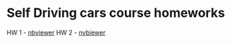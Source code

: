 # Self Driving cars course homeworks

HW 1 - [nbviewer](https://nbviewer.jupyter.org/github/Piteryo/SelfDrivingCars/blob/main/snow.ipynb)
HW 2 - [nvbiewer](https://nbviewer.jupyter.org/github/Piteryo/SelfDrivingCars/blob/main/frustrum.ipynb)